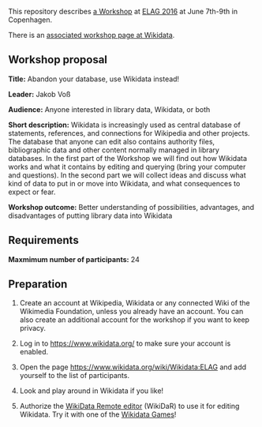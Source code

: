 This repository describes [a Workshop](http://elag2016.org/programme/call-for-workshop-proposals/) at [ELAG 2016](http://elag2016.org/) at June 7th-9th in Copenhagen.

There is an [associated workshop page at Wikidata](https://www.wikidata.org/wiki/Wikidata:ELAG).

## Workshop proposal

**Title:** Abandon your database, use Wikidata instead!

**Leader:** Jakob Voß

**Audience:** Anyone interested in library data, Wikidata, or both 

**Short description:**
Wikidata is increasingly used as central database of statements, references,
and connections for Wikipedia and other projects. The database that anyone can
edit also contains authority files, bibliographic data and other content
normally managed in library databases. In the first part of the Workshop we
will find out how Wikidata works and what it contains by editing and querying
(bring your computer and questions).  In the second part we will collect ideas
and discuss what kind of data to put in or move into Wikidata, and what consequences
to expect or fear.

**Workshop outcome:**
Better understanding of possibilities, advantages, and disadvantages of putting library data into Wikidata

## Requirements

**Maxmimum number of participants:** 24

## Preparation

1. Create an account at Wikipedia, Wikidata or any connected Wiki of the
   Wikimedia Foundation, unless you already have an account. You can also
   create an additional account for the workshop if you want to keep privacy.

2. Log in to <https://www.wikidata.org/> to make sure your account is enabled.

3. Open the page <https://www.wikidata.org/wiki/Wikidata:ELAG> and add yourself
   to the list of participants.

4. Look and play around in Wikidata if you like!

5. Authorize the [WikiData Remote editor](https://tools.wmflabs.org/widar/)
   (WikiDaR) to use it for editing Wikidata. Try it with one of the
   [Wikidata Games](https://tools.wmflabs.org/wikidata-game/)!


